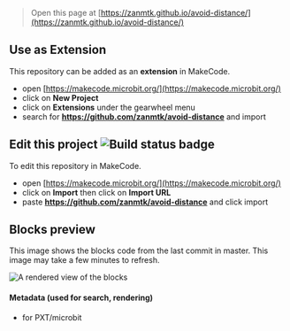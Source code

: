 
> Open this page at [https://zanmtk.github.io/avoid-distance/](https://zanmtk.github.io/avoid-distance/)

## Use as Extension

This repository can be added as an **extension** in MakeCode.

* open [https://makecode.microbit.org/](https://makecode.microbit.org/)
* click on **New Project**
* click on **Extensions** under the gearwheel menu
* search for **https://github.com/zanmtk/avoid-distance** and import

## Edit this project ![Build status badge](https://github.com/zanmtk/avoid-distance/workflows/MakeCode/badge.svg)

To edit this repository in MakeCode.

* open [https://makecode.microbit.org/](https://makecode.microbit.org/)
* click on **Import** then click on **Import URL**
* paste **https://github.com/zanmtk/avoid-distance** and click import

## Blocks preview

This image shows the blocks code from the last commit in master.
This image may take a few minutes to refresh.

![A rendered view of the blocks](https://github.com/zanmtk/avoid-distance/raw/master/.github/makecode/blocks.png)

#### Metadata (used for search, rendering)

* for PXT/microbit
<script src="https://makecode.com/gh-pages-embed.js"></script><script>makeCodeRender("{{ site.makecode.home_url }}", "{{ site.github.owner_name }}/{{ site.github.repository_name }}");</script>
